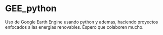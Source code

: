 # GEE_python
Uso de Google Earth Engine usando python y ademas, haciendo proyectos enfocados a las energias renovables.
Espero que colaboren mucho.
